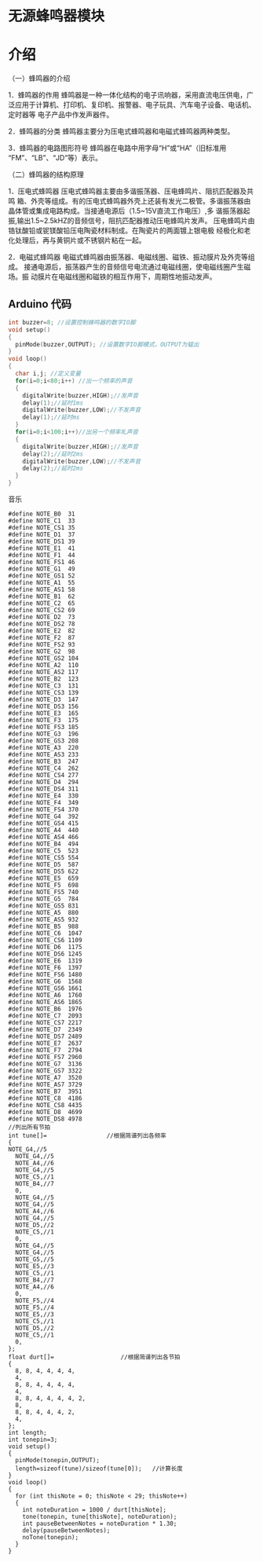# 无源蜂鸣器模块

# 介绍

（一）蜂鸣器的介绍

1．蜂鸣器的作用  蜂鸣器是一种一体化结构的电子讯响器，采用直流电压供电，广 泛应用于计算机、打印机、复印机、报警器、电子玩具、汽车电子设备、电话机、定时器等 电子产品中作发声器件。

2．蜂鸣器的分类  蜂鸣器主要分为压电式蜂鸣器和电磁式蜂鸣器两种类型。

3．蜂鸣器的电路图形符号 蜂鸣器在电路中用字母“H”或“HA”（旧标准用 “FM”、“LB”、“JD”等）表示。

（二）蜂鸣器的结构原理

1．压电式蜂鸣器  压电式蜂鸣器主要由多谐振荡器、压电蜂鸣片、阻抗匹配器及共鸣 箱、外壳等组成。有的压电式蜂鸣器外壳上还装有发光二极管。多谐振荡器由晶体管或集成电路构成。当接通电源后（1.5~15V直流工作电压）,多 谐振荡器起振,输出1.5~2.5kHZ的音频信号，阻抗匹配器推动压电蜂鸣片发声。 压电蜂鸣片由锆钛酸铅或铌镁酸铅压电陶瓷材料制成。在陶瓷片的两面镀上银电极 经极化和老化处理后，再与黄铜片或不锈钢片粘在一起。

2．电磁式蜂鸣器  电磁式蜂鸣器由振荡器、电磁线圈、磁铁、振动膜片及外壳等组成。 接通电源后，振荡器产生的音频信号电流通过电磁线圈，使电磁线圈产生磁场。振 动膜片在电磁线圈和磁铁的相互作用下，周期性地振动发声。

## Arduino 代码

```cpp
int buzzer=8; //设置控制蜂鸣器的数字IO脚
void setup()
{
  pinMode(buzzer,OUTPUT); //设置数字IO脚模式，OUTPUT为辒出 
}
void loop()
{
  char i,j; //定义变量
  for(i=0;i<80;i++) //出一个频率的声音
  {
    digitalWrite(buzzer,HIGH);//发声音
    delay(1);//延时1ms
    digitalWrite(buzzer,LOW);//不发声音
    delay(1);//延时ms
  }
  for(i=0;i<100;i++)//出另一个频率癿声音
  {
    digitalWrite(buzzer,HIGH);//发声音
    delay(2);//延时2ms
    digitalWrite(buzzer,LOW);//不发声音
    delay(2);//延时2ms
  }
}
```

音乐

```
#define NOTE_B0  31
#define NOTE_C1  33
#define NOTE_CS1 35
#define NOTE_D1  37
#define NOTE_DS1 39
#define NOTE_E1  41
#define NOTE_F1  44
#define NOTE_FS1 46
#define NOTE_G1  49
#define NOTE_GS1 52
#define NOTE_A1  55
#define NOTE_AS1 58
#define NOTE_B1  62
#define NOTE_C2  65
#define NOTE_CS2 69
#define NOTE_D2  73
#define NOTE_DS2 78
#define NOTE_E2  82
#define NOTE_F2  87
#define NOTE_FS2 93
#define NOTE_G2  98
#define NOTE_GS2 104
#define NOTE_A2  110
#define NOTE_AS2 117
#define NOTE_B2  123
#define NOTE_C3  131
#define NOTE_CS3 139
#define NOTE_D3  147
#define NOTE_DS3 156
#define NOTE_E3  165
#define NOTE_F3  175
#define NOTE_FS3 185
#define NOTE_G3  196
#define NOTE_GS3 208
#define NOTE_A3  220
#define NOTE_AS3 233
#define NOTE_B3  247
#define NOTE_C4  262
#define NOTE_CS4 277
#define NOTE_D4  294
#define NOTE_DS4 311
#define NOTE_E4  330
#define NOTE_F4  349
#define NOTE_FS4 370
#define NOTE_G4  392
#define NOTE_GS4 415
#define NOTE_A4  440
#define NOTE_AS4 466
#define NOTE_B4  494
#define NOTE_C5  523
#define NOTE_CS5 554
#define NOTE_D5  587
#define NOTE_DS5 622
#define NOTE_E5  659
#define NOTE_F5  698
#define NOTE_FS5 740
#define NOTE_G5  784
#define NOTE_GS5 831
#define NOTE_A5  880
#define NOTE_AS5 932
#define NOTE_B5  988
#define NOTE_C6  1047
#define NOTE_CS6 1109
#define NOTE_D6  1175
#define NOTE_DS6 1245
#define NOTE_E6  1319
#define NOTE_F6  1397
#define NOTE_FS6 1480
#define NOTE_G6  1568
#define NOTE_GS6 1661
#define NOTE_A6  1760
#define NOTE_AS6 1865
#define NOTE_B6  1976
#define NOTE_C7  2093
#define NOTE_CS7 2217
#define NOTE_D7  2349
#define NOTE_DS7 2489
#define NOTE_E7  2637
#define NOTE_F7  2794
#define NOTE_FS7 2960
#define NOTE_G7  3136
#define NOTE_GS7 3322
#define NOTE_A7  3520
#define NOTE_AS7 3729
#define NOTE_B7  3951
#define NOTE_C8  4186
#define NOTE_CS8 4435
#define NOTE_D8  4699
#define NOTE_DS8 4978
//列出所有节拍
int tune[]=                 //根据简谱列出各频率
{
NOTE_G4,//5
  NOTE_G4,//5
  NOTE_A4,//6
  NOTE_G4,//5
  NOTE_C5,//1
  NOTE_B4,//7
  0,
  NOTE_G4,//5
  NOTE_G4,//5
  NOTE_A4,//6
  NOTE_G4,//5
  NOTE_D5,//2
  NOTE_C5,//1
  0,
  NOTE_G4,//5
  NOTE_G4,//5
  NOTE_G5,//5
  NOTE_E5,//3
  NOTE_C5,//1
  NOTE_B4,//7
  NOTE_A4,//6
  0,
  NOTE_F5,//4
  NOTE_F5,//4
  NOTE_E5,//3
  NOTE_C5,//1
  NOTE_D5,//2
  NOTE_C5,//1
  0,
};
float durt[]=                   //根据简谱列出各节拍
{
  8, 8, 4, 4, 4, 4,
  4,
  8, 8, 4, 4, 4, 4,
  4,
  8, 8, 4, 4, 4, 4, 2,
  8,
  8, 8, 4, 4, 4, 2,
  4,
};
int length;
int tonepin=3;
void setup()
{
  pinMode(tonepin,OUTPUT);
  length=sizeof(tune)/sizeof(tune[0]);   //计算长度
}
void loop()
{
  for (int thisNote = 0; thisNote < 29; thisNote++)
  {
    int noteDuration = 1000 / durt[thisNote];
    tone(tonepin, tune[thisNote], noteDuration);
    int pauseBetweenNotes = noteDuration * 1.30;
    delay(pauseBetweenNotes);
    noTone(tonepin);
  }
}
```





